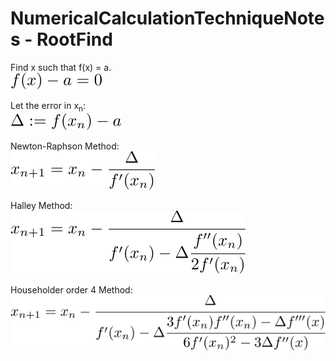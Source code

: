# NumericalCalculationTechniqueNotes - RootFind

Find x such that f(x) = a.  
![define](https://github.com/tk-yoshimura/NumericalCalculationTechniqueNotes/blob/main/RootFind/rootfind_define.svg)  

Let the error in x<sub>n</sub>:   
![delta](https://github.com/tk-yoshimura/NumericalCalculationTechniqueNotes/blob/main/RootFind/rootfind_delta.svg)  

Newton-Raphson Method:  
![newton](https://github.com/tk-yoshimura/NumericalCalculationTechniqueNotes/blob/main/RootFind/rootfind_newton.svg)  

Halley Method:  
![halley](https://github.com/tk-yoshimura/NumericalCalculationTechniqueNotes/blob/main/RootFind/rootfind_halley.svg)  

Householder order 4 Method:  
![householder4](https://github.com/tk-yoshimura/NumericalCalculationTechniqueNotes/blob/main/RootFind/rootfind_householder4.svg)  